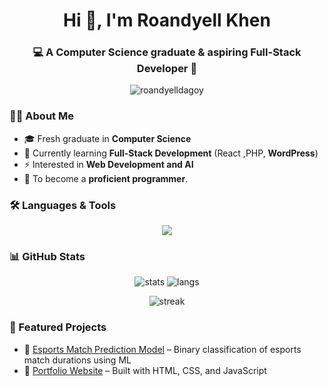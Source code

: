 <h1 align="center">Hi 👋, I'm Roandyell Khen</h1>
<h3 align="center">💻 A Computer Science graduate & aspiring Full-Stack Developer 🚀</h3>

<p align="center">
  <img src="https://komarev.com/ghpvc/?username=roandyelldagoy&label=Profile%20Views&color=0e75b6&style=flat" alt="roandyelldagoy" />
</p>

### 👨‍💻 About Me
* 🎓 Fresh graduate in **Computer Science**
* 🌱 Currently learning **Full-Stack Development** (React ,PHP, **WordPress**)
* ⚡ Interested in **Web Development and AI**
* 🎯 To become a **proficient programmer**.

### 🛠️ Languages & Tools
<p align="center">
  <img src="https://skillicons.dev/icons?i=wordpress,html,css,js,mysql,postgresql,mongodb,sklearn,git,linux,figma,tailwind,postman,ai,ps" />
</p>

### 📊 GitHub Stats
<p align="center">
  <img src="https://github-readme-stats.vercel.app/api?username=roandyelldagoy&show_icons=true&theme=tokyonight" alt="stats"/>
  <img src="https://github-readme-stats.vercel.app/api/top-langs/?username=roandyelldagoy&layout=compact&theme=tokyonight" alt="langs"/>
</p>

<p align="center">
  <img src="https://github-readme-streak-stats.herokuapp.com/?user=roandyelldagoy&theme=tokyonight" alt="streak"/>
</p>

### 🚀 Featured Projects
- 🔹 [Esports Match Prediction Model](#) – Binary classification of esports match durations using ML
- 🔹 [Portfolio Website](#) – Built with HTML, CSS, and JavaScript

